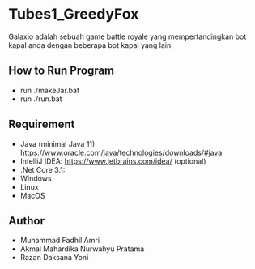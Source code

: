 # Tubes1_GreedyFox
Galaxio adalah sebuah game battle royale yang mempertandingkan bot kapal anda dengan  beberapa bot kapal yang lain.

## How to Run Program
- run ./makeJar.bat
- run ./run.bat

## Requirement 
- Java (minimal Java 11): https://www.oracle.com/java/technologies/downloads/#java 
- IntelIiJ IDEA: https://www.jetbrains.com/idea/ (optional)
- .Net Core 3.1:
- Windows
- Linux
- MacOS

## Author 
- Muhammad Fadhil Amri
- Akmal Mahardika Nurwahyu Pratama
- Razan Daksana Yoni
